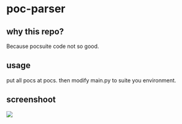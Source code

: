 # poc-parser
## why this repo?
Because pocsuite code not so good.

## usage
put all pocs at pocs.
then modify main.py to suite you environment.

## screenshoot
![](https://img.fiht.me/ipic/2019-03-11-131155.png)
